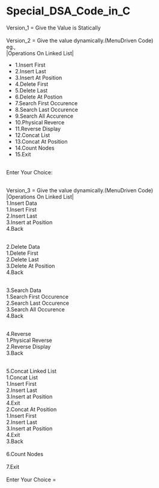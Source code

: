 # Special_DSA_Code_in_C
Version_1 = Give the Value is Statically
<br><br>
Version_2 = Give the value dynamically.(MenuDriven Code)
<br>eg.,<br>
|Operations On Linked List|<br>
<list>
<ul>
 <li>1.Insert First</li>
 <li>2.Insert Last</li>
 <li>3.Insert At Position</li>
 <li>4.Delete First</li>
 <li>5.Delete Last</li>
 <li>6.Delete At Postion</li>
 <li>7.Search First Occurence</li>
 <li>8.Search Last Occurence</li>
 <li>9.Search All Accurence</li>
<li>10.Physical Reverce</li>
<li>11.Reverse Display</li>
<li>12.Concat List</li>
<li>13.Concat At Position</li>
<li>14.Count Nodes</li>
<li>15.Exit</li>
 </ul>
 </list><br>
Enter Your Choice:
 
<br>
<br>

Version_3 = Give the value dynamically.(MenuDriven Code)
<br>
|Operations On Linked List|<br>
<list>
1.Insert Data<br>
              1.Insert First<br>
              2.Insert Last<br>
              3.Insert at Position<br>
              4.Back<br><br>

2.Delete Data<br>
              1.Delete First<br>
              2.Delete Last<br>
              3.Delete At Position<br>
              4.Back<br><br>
    
3.Search Data<br>
              1.Search First Occurence<br>
              2.Search Last Occurence<br>
              3.Search All Occurence<br>
              4.Back<br><br>

4.Reverse<br>
              1.Physical Reverse<br>
              2.Reverse Display<br>
              3.Back<br><br>

5.Concat Linked List<br>
              1.Concat List<br>
                            1.Insert First<br>
                            2.Insert Last<br>
                            3.Insert at Position<br>
                            4.Exit<br>
              2.Concat At Position<br>
                            1.Insert First<br>
                            2.Insert Last<br>
                            3.Insert at Position<br>
                            4.Exit<br>
              3.Back<br><br>
6.Count Nodes<br><br>
7.Exit
<list>
<br><br>
Enter Your Choice =
<br>
